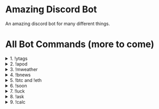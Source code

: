 # Amazing Discord Bot
An amazing discord bot for many different things.

# All Bot Commands (more to come)

<details>
   <summary>1. !ytags</summary>
  
   - See & copy all tags used in any youtube videos.
   - Usage: !ytags [youtube link]
</details>

<details>
   <summary>2. !apod</summary>
  
   - Get the Astronomy picture of the day (with additional option to choose a random date or specify your own aswell).<br>
   - Optional usages: !apod {date} / !apod random
</details>

<details>
  <summary>3. !mweather</summary>
  
  - Get the latest mars weather update from the Perseverance Rover, with the "MarsWxReport" twitter account.
</details>

<details>
  <summary>4. !bnews</summary>
   
   - Get the newest news/posts from bitcoin subreddit.
</details>

<details>
  <summary>5. !btc and !eth</summary>
   
   - Convert bitcoin or ethereum value to USD dollars with bitcoin's or ethereum's real time price.
   - Usage: !btc [value] or !eth [value]
</details>

<details>
   <summary>6. !soon</summary>
   
   - Work in progress and will be coming soon. It's for predicting bitcoin price in period of time (max 1 in week) and earning win or loss score for it when the prediction date comes.
   - Usage: !soon [btc price] [month day]
</details>

<details>
  <summary>7. !luck</summary>
  
  - Generate 10 random bitcoin wallets and their matching private keys & display their balances.
</details>

<details>
  <summary>8. !ask</summary>
  
  - Ask the bot about anything and get a random yes or no.
  - Usage: /ask [question]
</details>

<details>
  <summary>9. !calc</summary>
  
  - Bonus command. Easily calculate stuff with just one command, using 'simplecalculator' module.
  - Command example: !calc 2 + 2
</details>
